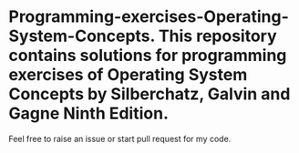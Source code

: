 # Programming-exercises-Operating-System-Concepts. This repository contains solutions for programming exercises of Operating System Concepts by Silberchatz, Galvin and Gagne Ninth Edition. 
Feel free to raise an issue or start pull request for my code.
